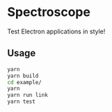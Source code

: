 # Spectroscope

Test Electron applications in style!

## Usage

```bash
yarn
yarn build
cd example/
yarn
yarn run link
yarn test
```
